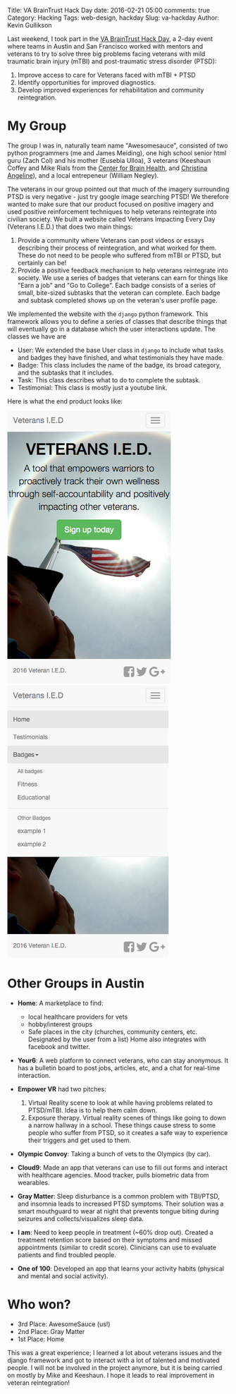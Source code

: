 Title: VA BrainTrust Hack Day
date: 2016-02-21 05:00
comments: true
Category: Hacking
Tags: web-design, hackday
Slug: va-hackday
Author: Kevin Gullikson

Last weekend, I took part in the [VA BrainTrust Hack Day](http://www.blogs.va.gov/VAntage/25909/va-hosting-simultaneous-hackathons-in-san-francisco-austin/), a 2-day event where teams in Austin and San Francisco worked with mentors and veterans to try to solve three big problems facing veterans with mild traumatic brain injury (mTBI) and post-traumatic stress disorder (PTSD):

1. Improve access to care for Veterans faced with mTBI + PTSD
2. Identify opportunities for improved diagnostics.
3. Develop improved experiences for rehabilitation and community reintegration.

 My Group
============

The group I was in, naturally team name "Awesomesauce", consisted of two python programmers (me and James Meiding), one high school senior html guru (Zach Col) and his mother (Eusebia Ulloa), 3 veterans (Keeshaun Coffey and Mike Rials from the [Center for Brain Health](http://www.brainhealth.utdallas.edu/), and [Christina Angeline](www.linkedin.com/in/christinaangeline)), and a local entrepeneur (William Negley). 

The veterans in our group pointed out that much of the imagery surrounding PTSD is very negative - just try google image searching PTSD! We therefore wanted to make sure that our product focused on positive imagery and used positive reinforcement techniques to help veterans reintegrate into civilian society. We built a website called Veterans Impacting Every Day (Veterans I.E.D.) that does two main things:

1. Provide a community where Veterans can post videos or essays describing their process of reintegration, and what worked for them. These do not need to be people who suffered from mTBI or PTSD, but certainly can be! 
2. Provide a positive feedback mechanism to help veterans reintegrate into society. We use a series of badges that veterans can earn for things like "Earn a job" and "Go to College". Each badge consists of a series of small, bite-sized subtasks that the veteran can complete. Each badge and subtask completed shows up on the veteran's user profile page.

We implemented the website with the `django` python framework. This framework allows you to define a series of classes that describe things that will eventually go in a database which the user interactions update. The classes we have are

- User: We extended the base User class in `django` to include what tasks and badges they have finished, and what testimonials they have made.
- Badge: This class includes the name of the badge, its broad category, and the subtasks that it includes. 
- Task: This class describes what to do to complete the subtask.
- Testimonial: This class is mostly just a youtube link.

Here is what the end product looks like:

<img src="Images/VA-hackathon-website1.png" style="inline">
<img src="Images/VA-hackathon-website2.png" style="inline">

 Other Groups in Austin
========================

- **Home**: A marketplace to find:
  
    - local healthcare providers for vets
    - hobby/interest groups
    - Safe places in the city (churches, community centers, etc. Designated by the user from a list)
Home also integrates with facebook and twitter.

- **Your6**: A web platform to connect veterans, who can stay anonymous. It has a bulletin board to post jobs, articles, etc, and a chat for real-time interaction. 

- **Empower VR** had two pitches:
    
    1. Virtual Reality scene to look at while having problems related to PTSD/mTBI. Idea is to help them calm down.
    2. Exposure therapy. Virtual reality scenes of things like going to down a narrow hallway in a school. These things cause stress to some people who suffer from PTSD, so it creates a safe way to experience their triggers and get used to them.

- **Olympic Convoy**: Taking a bunch of vets to the Olympics (by car). 

- **Cloud9**: Made an app that veterans can use to fill out forms and interact with healthcare agencies. Mood tracker, pulls biometric data from wearables.

- **Gray Matter**: Sleep disturbance is a common problem with TBI/PTSD, and insomnia leads to increased PTSD symptoms. Their solution was a smart mouthguard to wear at night that prevents tongue biting during seizures and collects/visualizes sleep data. 

- **I am**: Need to keep people in treatment (~60% drop out). Created a treatment retention score based on their symptoms and missed appointments (similar to credit score). Clinicians can use to evaluate patients and find troubled people. 

- **One of 100**: Developed an app that learns your activity habits (physical and mental and social activity). 


Who won?
========

- 3rd Place: AwesomeSauce (us!)
- 2nd Place: Gray Matter
- 1st Place: Home


This was a great experience; I learned a lot about veterans issues and the django framework and got to interact with a lot of talented and motivated people. I will not be involved in the project anymore, but it is being carried on mostly by Mike and Keeshaun. I hope it leads to real improvement in veteran reintegration!
